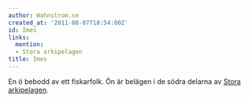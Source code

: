 ```yaml
---
author: Wahnstrom.se
created_at: '2011-08-07T18:54:00Z'
id: Imes
links:
  mention:
  - Stora arkipelagen
title: Imes
---
```


En ö bebodd av ett fiskarfolk. Ön är belägen i de södra delarna av [Stora arkipelagen].

  [Stora arkipelagen]: Stora_arkipelagen